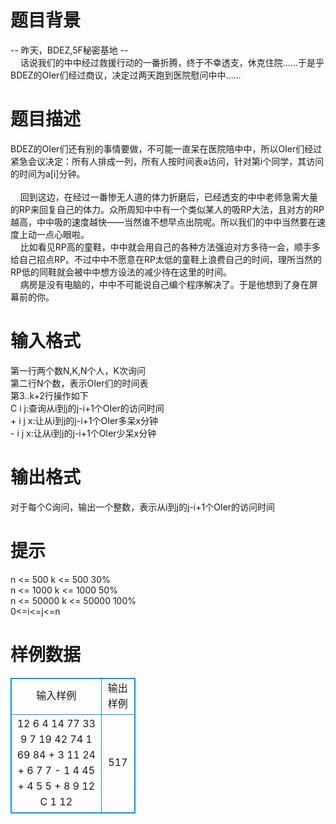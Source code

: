 # 

 
 # 题目背景 
--&nbsp;昨天，BDEZ,5F秘密基地&nbsp;--<BR>&nbsp;&nbsp;&nbsp;&nbsp;话说我们的中中经过救援行动的一番折腾，终于不幸透支，休克住院……于是乎BDEZ的OIer们经过商议，决定过两天跑到医院慰问中中…… 

 
 # 题目描述 
BDEZ的OIer们还有别的事情要做，不可能一直呆在医院陪中中，所以OIer们经过紧急会议决定：所有人排成一列，所有人按时间表a访问，针对第i个同学，其访问的时间为a[i]分钟。<BR><BR>&nbsp;&nbsp;&nbsp;&nbsp;回到这边，在经过一番惨无人道的体力折磨后，已经透支的中中老师急需大量的RP来回复自己的体力。众所周知中中有一个类似某人的吸RP大法，且对方的RP越高，中中吸的速度越快——当然谁不想早点出院呢。所以我们的中中当然要在速度上动一点心眼啦。<BR>&nbsp;&nbsp;&nbsp;&nbsp;比如看见RP高的童鞋，中中就会用自己的各种方法强迫对方多待一会，顺手多给自己招点RP。不过中中不愿意在RP太低的童鞋上浪费自己的时间，理所当然的RP低的同鞋就会被中中想方设法的减少待在这里的时间。<BR>&nbsp;&nbsp;&nbsp;&nbsp;病房是没有电脑的，中中不可能说自己编个程序解决了。于是他想到了身在屏幕前的你。 

 
 # 输入格式 
第一行两个数N,K,N个人，K次询问<BR>第二行N个数，表示OIer们的时间表<BR>第3..k+2行操作如下<BR>C&nbsp;i&nbsp;j:查询从i到j的j-i+1个OIer的访问时间<BR>+&nbsp;i&nbsp;j&nbsp;x:让从i到j的j-i+1个OIer多呆x分钟<BR>-&nbsp;i&nbsp;j&nbsp;x:让从i到j的j-i+1个OIer少呆x分钟 

 
 # 输出格式 
对于每个C询问，输出一个整数，表示从i到j的j-i+1个OIer的访问时间 

 
 # 提示 
n&nbsp;&lt;=&nbsp;500&nbsp;k&nbsp;&lt;=&nbsp;500&nbsp;30%<BR>n&nbsp;&lt;=&nbsp;1000&nbsp;k&nbsp;&lt;=&nbsp;1000&nbsp;50%<BR>n&nbsp;&lt;=&nbsp;50000&nbsp;k&nbsp;&lt;=&nbsp;50000&nbsp;100%<BR>0&lt;=i&lt;=j&lt;=n 
# 样例数据
<style>
        table,table tr th, table tr td { border:1px solid #0094ff; }
        table { width: 200px; min-height: 25px; line-height: 25px; text-align: center; border-collapse: collapse;}   
    </style>
<table>
	<tr>
		<td>输入样例</td>
		<td>输出样例</td>
	</tr>
<tr><td>12 6
4 14 77 33 9 7 19 42 74 1 69 84
+ 3 11 24
+ 6 7 7
- 1 4 45
+ 4 5 5
+ 8 9 12
C 1 12
</td><td>517</td></tr></table>

